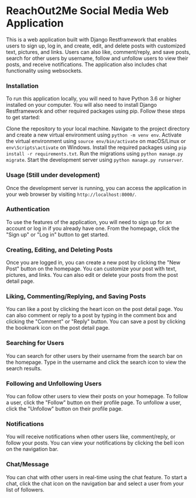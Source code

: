 # ReachOut2Me Social Media Web Application

This is a web application built with Django Restframework that enables users to sign up, log in, and create, edit, and delete posts with customized text, pictures, and links. Users can also like, comment/reply, and save posts, search for other users by username, follow and unfollow users to view their posts, and receive notifications. The application also includes chat functionality using websockets.

### Installation


To run this application locally, you will need to have Python 3.6 or higher installed on your computer. You will also need to install Django Restframework and other required packages using pip. Follow these steps to get started:

Clone the repository to your local machine.
Navigate to the project directory and create a new virtual environment using ```python -m venv env```.
Activate the virtual environment using ```source env/bin/activate``` on macOS/Linux or ```env\Scripts\activate``` on Windows.
Install the required packages using ```pip install -r requirements.txt```.
Run the migrations using ```python manage.py migrate```.
Start the development server using ```python manage.py runserver```.

### Usage (Still under development)
Once the development server is running, you can access the application in your web browser by visiting ```http://localhost:8000/```.

### Authentication
To use the features of the application, you will need to sign up for an account or log in if you already have one. From the homepage, click the "Sign up" or "Log in" button to get started.

### Creating, Editing, and Deleting Posts
Once you are logged in, you can create a new post by clicking the "New Post" button on the homepage. You can customize your post with text, pictures, and links. You can also edit or delete your posts from the post detail page.

### Liking, Commenting/Replying, and Saving Posts
You can like a post by clicking the heart icon on the post detail page. You can also comment or reply to a post by typing in the comment box and clicking the "Comment" or "Reply" button. You can save a post by clicking the bookmark icon on the post detail page.

### Searching for Users
You can search for other users by their username from the search bar on the homepage. Type in the username and click the search icon to view the search results.

### Following and Unfollowing Users
You can follow other users to view their posts on your homepage. To follow a user, click the "Follow" button on their profile page. To unfollow a user, click the "Unfollow" button on their profile page.

### Notifications
You will receive notifications when other users like, comment/reply, or follow your posts. You can view your notifications by clicking the bell icon on the navigation bar.

### Chat/Message
You can chat with other users in real-time using the chat feature. To start a chat, click the chat icon on the navigation bar and select a user from your list of followers.
